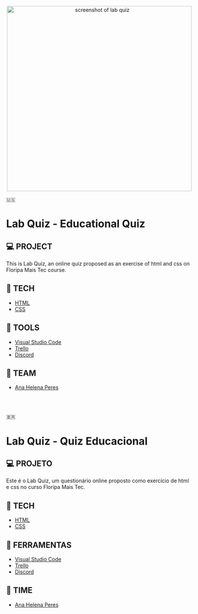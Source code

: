 <p align="center">
<img src="https://imgur.com/dSo2prr.png" alt="screenshot of lab quiz" style="width: 500px">

🇺🇸
# Lab Quiz - Educational Quiz

## 💻 PROJECT

This is Lab Quiz, an online quiz proposed as an exercise of html and css on Floripa Mais Tec course. 

## 🚀 TECH
- [HTML]([https://www.java.com/download/help/whatis_java.html](https://html.spec.whatwg.org))
- [CSS](https://www.w3.org/TR/CSS/#css)

## 🔧 TOOLS
- [Visual Studio Code](https://code.visualstudio.com)
- [Trello](https://trello.com/)
- [Discord](https://discord.com)
    
## 📇 TEAM
- [Ana Helena Peres](https://github.com/anahperes)

<br>

<br>

🇧🇷
# Lab Quiz - Quiz Educacional

## 💻 PROJETO

Este é o Lab Quiz, um questionário online proposto como exercício de html e css no curso Floripa Mais Tec.

## 🚀 TECH
- [HTML]([https://www.java.com/download/help/whatis_java.html](https://html.spec.whatwg.org))
- [CSS](https://www.w3.org/TR/CSS/#css)


## 🔧 FERRAMENTAS
- [Visual Studio Code](https://code.visualstudio.com)
- [Trello](https://trello.com/)
- [Discord](https://discord.com)
  
## 📇 TIME
- [Ana Helena Peres](https://github.com/anahperes)


